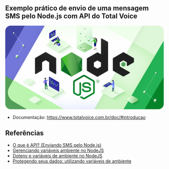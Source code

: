 ## Exemplo prático de envio de uma mensagem SMS pelo Node.js com API do Total Voice
![](https://github.com/MoisesTedeschi/Javascript/blob/master/nodejs/sms-nodejs/img/nodejs.png)

* Documentação: https://www.totalvoice.com.br/doc/#introducao


## Referências

* [O que é API? (Enviando SMS pelo Node.js)](https://www.youtube.com/watch?v=keaoofSGPAE&feature=em-uploademail)
* [Gerenciando variáveis ambiente no NodeJS](https://blog.rocketseat.com.br/variaveis-ambiente-nodejs/)
* [Dotenv e variáveis de ambiente no NodeJS](https://devpleno.com/dotenv-e-variaveis-de-ambiente/)
* [Protegendo seus dados: utilizando variáveis de ambiente](https://imasters.com.br/desenvolvimento/protegendo-seus-dados-utilizando-variaveis-de-ambiente)
